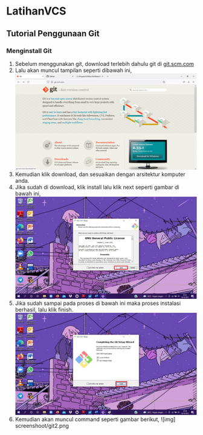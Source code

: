 # LatihanVCS
## Tutorial Penggunaan Git

### Menginstall Git

1. Sebelum menggunakan git, download terlebih dahulu git di <a href="url">git.scm.com</a>
2. Lalu akan muncul tampilan seperti dibawah ini,
![Gambar 1](screenshoot/download_git.png)
3. Kemudian klik download, dan sesuaikan dengan arsitektur komputer anda.
4. Jika sudah di download, klik install lalu klik next seperti gambar di bawah ini,
![Gambar 2](screenshoot/install_git1.jpg)
5. Jika sudah sampai pada proses di bawah ini maka proses instalasi berhasil, lalu klik finish.
![Gambar 3](screenshoot/install_git15.jpg)
6. Kemudian akan muncul command seperti gambar berikut,
![img] screenshoot/git2.png
